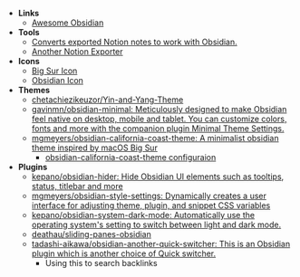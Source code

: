 - **Links**
	- [Awesome Obsidian](https://github.com/kmaasrud/awesome-obsidian)
- **Tools**
	- [Converts exported Notion notes to work with Obsidian.](https://github.com/connertennery/Notion-to-Obsidian-Converter)
	- [Another Notion Exporter](https://github.com/visualcurrent/Notion-2-Obsidan)
- **Icons**
	- [Big Sur Icon](https://forum.obsidian.md/t/big-sur-icon/8121)
	- [Obsidian Icon](https://gnelson.gumroad.com/l/obsidian2)
- **Themes**
	- [chetachiezikeuzor/Yin-and-Yang-Theme](https://github.com/chetachiezikeuzor/Yin-and-Yang-Theme)
	- [gavinmn/obsidian-minimal: Meticulously designed to make Obsidian feel native on desktop, mobile and tablet. You can customize colors, fonts and more with the companion plugin Minimal Theme Settings.](https://github.com/gavinmn/obsidian-minimal)
	- [mgmeyers/obsidian-california-coast-theme: A minimalist obsidian theme inspired by macOS Big Sur](https://github.com/mgmeyers/obsidian-california-coast-theme)
		- [obsidian-california-coast-theme configuraion](https://twitter.com/blaked_84/status/1374627137429377025)
- **Plugins**
	- [kepano/obsidian-hider: Hide Obsidian UI elements such as tooltips, status, titlebar and more](https://github.com/kepano/obsidian-hider)
	- [mgmeyers/obsidian-style-settings: Dynamically creates a user interface for adjusting theme, plugin, and snippet CSS variables](https://github.com/mgmeyers/obsidian-style-settings)
	- [kepano/obsidian-system-dark-mode: Automatically use the operating system's setting to switch between light and dark mode.](https://github.com/kepano/obsidian-system-dark-mode)
	- [deathau/sliding-panes-obsidian](https://github.com/deathau/sliding-panes-obsidian)
	- [tadashi-aikawa/obsidian-another-quick-switcher: This is an Obsidian plugin which is another choice of Quick switcher.](https://github.com/tadashi-aikawa/obsidian-another-quick-switcher)
		- Using this to search backlinks

